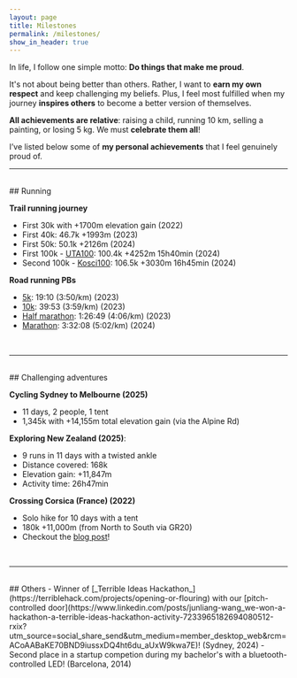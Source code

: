 ```yaml
---
layout: page
title: Milestones
permalink: /milestones/
show_in_header: true
---
```


In life, I follow one simple motto: **Do things that make me proud**.

It's not about being better than others.
Rather, I want to **earn my own respect** and keep challenging my beliefs.
Plus, I feel most fulfilled when my journey **inspires others** to become a better version of themselves.

**All achievements are relative**: raising a child, running 10 km, selling a painting, or losing 5 kg.
We must **celebrate them all**!

I’ve listed below some of **my personal achievements** that I feel genuinely proud of.
<br>

___

<br>
## Running

**Trail running journey**
  - First 30k with +1700m elevation gain (2022)
  - First 40k: 46.7k +1993m (2023)
  - First 50k: 50.1k +2126m (2024)
  - First 100k - [UTA100](https://live.utmb.world/uta/2024/runners/1549): 100.4k +4252m 15h40min (2024)
  - Second 100k - [Kosci100](https://www.multisportaustralia.com.au/races/ultra-trail-kosciuszko-2024/events/3/results/individuals/1386): 106.5k +3030m 16h45min (2024)

**Road running PBs**
  - [5k](https://www.strava.com/activities/8742796919/overview): 19:10 (3:50/km) (2023)
  - [10k](https://www.strava.com/activities/9109216869/overview): 39:53 (3:59/km) (2023)
  - [Half marathon](https://www.multisportaustralia.com.au/races/runaway-sydney-half-marathon-2023/events/1/results/individuals/20866/): 1:26:49 (4:06/km) (2023)
  - [Marathon](https://www.multisportaustralia.com.au/races/sydney-marathon-2024/events/1/results/individuals/13191): 3:32:08 (5:02/km) (2024)
<br>

___

<br>
## Challenging adventures

**Cycling Sydney to Melbourne (2025)**
  - 11 days, 2 people, 1 tent
  - 1,345k with +14,155m total elevation gain (via the Alpine Rd)

**Exploring New Zealand (2025)**:
  - 9 runs in 11 days with a twisted ankle
  - Distance covered: 168k
  - Elevation gain: +11,847m
  - Activity time: 26h47min

**Crossing Corsica (France) (2022)**
  - Solo hike for 10 days with a tent
  - 180k +11,000m (from North to South via GR20)
  - Checkout the [blog post](/corsica/)!
<br>

___

<br>
## Others
- Winner of [_Terrible Ideas Hackathon_](https://terriblehack.com/projects/opening-or-flouring) with our [pitch-controlled door](https://www.linkedin.com/posts/junliang-wang_we-won-a-hackathon-a-terrible-ideas-hackathon-activity-7233965182694080512-rxix?utm_source=social_share_send&utm_medium=member_desktop_web&rcm=ACoAABaKE70BND9iussxDQ4ht6du_aUxW9kwa7E)! (Sydney, 2024)
- Second place in a startup competion during my bachelor's with a bluetooth-controlled LED! (Barcelona, 2014)
